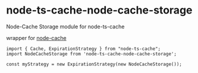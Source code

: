 # node-ts-cache-node-cache-storage
Node-Cache Storage module for node-ts-cache

wrapper for [node-cache](https://www.npmjs.com/package/node-cache)
```
import { Cache, ExpirationStrategy } from "node-ts-cache";
import NodeCacheStorage from 'node-ts-cache-node-cache-storage';

const myStrategy = new ExpirationStrategy(new NodeCacheStorage());
```
